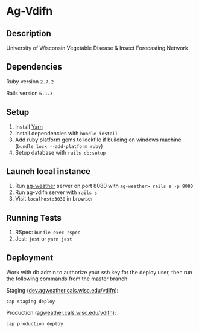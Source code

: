 # Ag-Vdifn

## Description
University of Wisconsin Vegetable Disease & Insect Forecasting Network

## Dependencies

Ruby version `2.7.2`

Rails version `6.1.3`

## Setup
1. Install [Yarn](https://classic.yarnpkg.com/en/)
2. Install dependencies with `bundle install`
3. Add ruby platform gems to lockfile if building on windows machine (`bundle lock --add-platform ruby`)
4. Setup database with `rails db:setup`

## Launch local instance
1. Run [ag-weather](https://github.com/uwent/ag-weather) server on port 8080 with `ag-weather> rails s -p 8080`
2. Run ag-vdifn server with `rails s`
3. Visit `localhost:3030` in browser

## Running Tests
1. RSpec: `bundle exec rspec`
2. Jest: `jest` or `yarn jest`

## Deployment
Work with db admin to authorize your ssh key for the deploy user, then run the following commands from the master branch:

Staging ([dev.agweather.cals.wisc.edu/vdifn](https://dev.agweather.cals.wisc.edu/vdifn)):
```
cap staging deploy
```

Production ([agweather.cals.wisc.edu/vdifn](https://agweather.cals.wisc.edu/vdifn)):
```
cap production deploy
```
